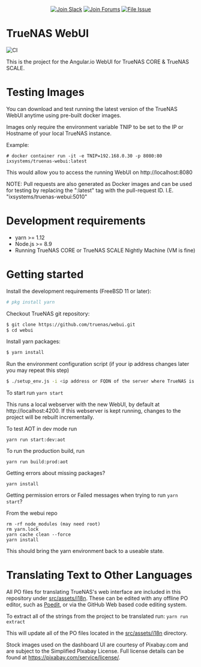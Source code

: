 <p align="center">
      <a href="https://join.slack.com/t/truenas/shared_invite/zt-f5vf90vr-vG0q9vGcaiiwKLYaW0cfRg"><img alt="Join Slack" src="https://badgen.net/badge/Slack/Chat%20Now/?icon=slack" /></a>
 <a href="https://www.truenas.com/community/"><img alt="Join Forums" src="https://badgen.net/badge/Forums/Post%20Now//purple" /></a> 
 <a href="https://jira.ixsystems.com"><img alt="File Issue" src="https://badgen.net/badge/Jira/File%20Issue//red?icon=jira" /></a>
</p>

TrueNAS WebUI
================
![CI](https://github.com/truenas/webui/workflows/CI/badge.svg?branch=master)


This is the project for the Angular.io WebUI for TrueNAS CORE & TrueNAS SCALE.

# Testing Images

You can download and test running the latest version of the TrueNAS WebUI anytime using pre-built docker images.

Images only require the environment variable TNIP to be set to the IP or Hostname of your local TrueNAS instance.

Example:

```
# docker container run -it -e TNIP=192.168.0.30 -p 8080:80 ixsystems/truenas-webui:latest
```
This would allow you to access the running WebUI on http://localhost:8080

NOTE: Pull requests are also generated as Docker images and can be used for testing by replacing the ":latest" tag with the pull-request ID. I.E. "ixsystems/truenas-webui:5010"

# Development requirements

  - yarn >= 1.12
  - Node.js >= 8.9
  - Running TrueNAS CORE or TrueNAS SCALE Nightly Machine (VM is fine)


# Getting started

Install the development requirements (FreeBSD 11 or later):

```sh
# pkg install yarn
```

Checkout TrueNAS git repository:

```sh
$ git clone https://github.com/truenas/webui.git
$ cd webui
```

Install yarn packages:

```sh
$ yarn install
```

Run the environment configuration script
(if your ip address changes later you may repeat this step)

```sh
$ ./setup_env.js -i <ip address or FQDN of the server where TrueNAS is running>
```

To start run
```yarn start```

This runs a local webserver with the new WebUI, by default at http://localhost:4200.
If this webserver is kept running, changes to the project will be rebuilt incrementally.

To test AOT in dev mode run

```yarn run start:dev:aot```

To run the production build, run

```yarn run build:prod:aot```

Getting errors about missing packages?

```yarn install```

Getting permission errors or Failed messages when trying to run `yarn start`?

From the webui repo
```
rm -rf node_modules (may need root)
rm yarn.lock 
yarn cache clean --force
yarn install
```
This should bring the yarn environment back to a useable state.

# Translating Text to Other Languages

All PO files for translating TrueNAS's web interface are included in this repository under [src/assets/i18n](https://github.com/truenas/webui/tree/master/src/assets/i18n).
These can be edited with any offline PO editor, such as [Poedit](https://poedit.net/), or via the GitHub Web based code editing system.

To extract all of the strings from the project to be translated run:
```yarn run extract```

This will update all of the PO files located in the [src/assets/i18n](https://github.com/truenas/webui/tree/master/src/assets/i18n) directory.



Stock images used on the dashboard UI are courtesy of Pixabay.com and are subject to the Simplified Pixabay License. 
Full license details can be found at https://pixabay.com/service/license/.
